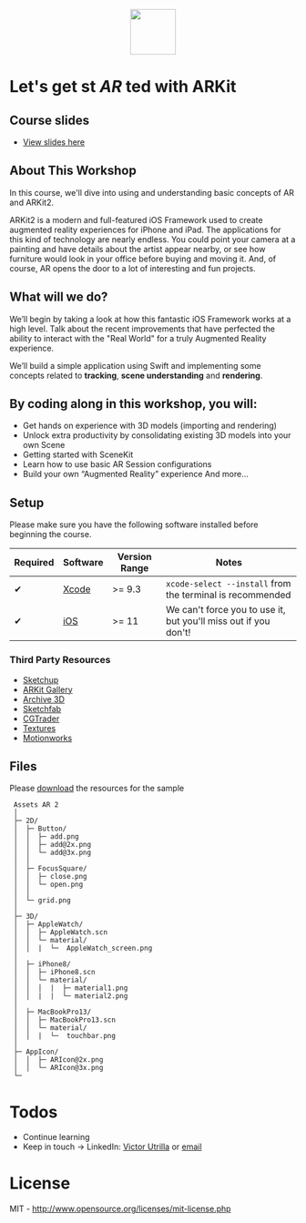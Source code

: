 <p align='center'>
    <img height=80 src='https://assets.avenuecode.com/prd-da99bb4b7708a619794ca8a38c3d3dc4555aca3d/images/avenue-code-logo-horizontal.svg' />
</p>

# Let's get st *AR* ted with ARKit

## Course slides
 * [View slides here](https://github.com/ac-vutrilla/intro-to-arkit/tree/master/docs/)

## About This Workshop

In this course, we'll dive into using and understanding basic concepts of AR and ARKit2.

ARKit2 is a modern and full-featured iOS Framework used to create augmented reality experiences for iPhone and iPad. The applications for this kind of technology are nearly endless. You could point your camera at a painting and have details about the artist appear nearby, or see how furniture would look in your office before buying and moving it. And, of course, AR opens the door to a lot of interesting and fun projects.


## What will we do?

We’ll begin by taking a look at how this fantastic iOS Framework works at a high level. Talk about the recent improvements that have perfected the ability to interact with the "Real World" for a truly Augmented Reality experience.

We’ll build a simple application using Swift and implementing some concepts related to **tracking**, **scene understanding** and **rendering**.


## By coding along in this workshop, you will:

* Get hands on experience with 3D models (importing and rendering)
* Unlock extra productivity by consolidating existing 3D models into your own Scene
* Getting started with SceneKit
* Learn how to use basic AR Session configurations
* Build your own “Augmented Reality” experience
And more…

## Setup

Please make sure you have the following software installed before beginning the course.

| Required | Software | Version Range | Notes |
| ------------- | ------------- | ---| --- |
| ✔ | [Xcode](https://developer.apple.com/xcode/downloads/) | >= 9.3| `xcode-select --install` from the terminal is recommended |
| ✔ | [iOS](https://support.apple.com/en-us/HT204204]) | >= 11 | We can't force you to use it, but you'll miss out if you don't! |

### Third Party Resources

- [Sketchup](https://3dwarehouse.sketchup.com)
- [ARKit Gallery](https://developer.apple.com/arkit/gallery/)
- [Archive 3D](https://archive3d.net)
- [Sketchfab](https://sketchfab.com)
- [CGTrader](https://www.cgtrader.com)
- [Textures](https://www.textures.com)
- [Motionworks](https://motionworks.net)

## Files

Please [download](https://www.dropbox.com/s/kmd22mdre866nv4/Assets%20AR%202.zip?dl=0) the resources for the sample

````
 Assets AR 2
 │
 ├─ 2D/
 │  ├─ Button/
 │  │  ├─ add.png 
 │  │  ├─ add@2x.png 
 │  │  └─ add@3x.png
 │  │
 │  ├─ FocusSquare/ 
 │  │  ├─ close.png
 │  │  └─ open.png
 │  │
 │  └─ grid.png 
 │
 ├─ 3D/
 │  ├─ AppleWatch/
 │  │  ├─ AppleWatch.scn
 │  │  └─ material/
 │  │  |  └─  AppleWatch_screen.png
 │
 │  ├─ iPhone8/
 │  │  ├─ iPhone8.scn
 │  │  └─ material/
 │  │  │  |  ├─ material1.png
 │  │  |  |  └─ material2.png
 │
 │  ├─ MacBookPro13/
 │  │  ├─ MacBookPro13.scn
 │  │  └─ material/
 │  │  |  └─  touchbar.png
 │
 ├─ AppIcon/
 │  │  ├─ ARIcon@2x.png
 │  │  └─ ARIcon@3x.png
 └─
````



# Todos
 - Continue learning
 - Keep in touch &rarr; LinkedIn: [Victor Utrilla](https://www.linkedin.com/in/victor-c-utrilla) or [email](mailto:vutrilla@avenudecode.com)


# License

MIT - <http://www.opensource.org/licenses/mit-license.php>

